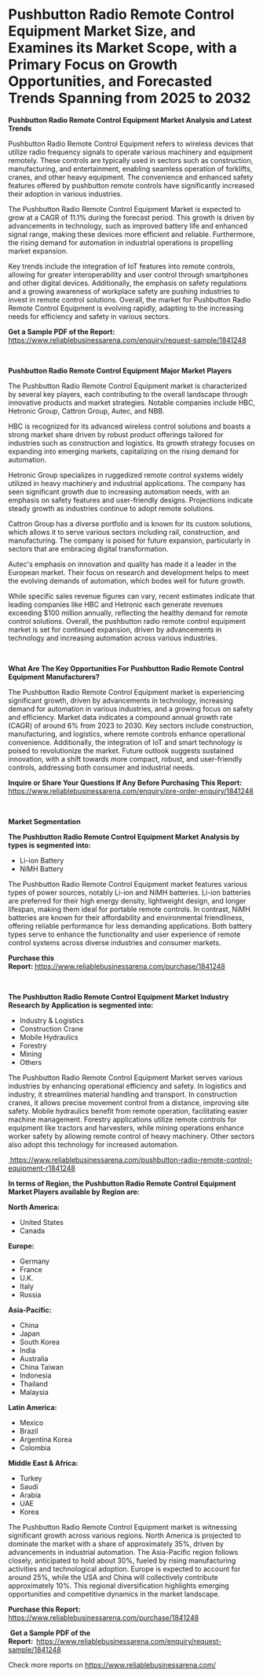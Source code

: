 <p><h1>Pushbutton Radio Remote Control Equipment Market Size, and Examines its Market Scope, with a Primary Focus on Growth Opportunities, and Forecasted Trends Spanning from 2025 to 2032</h1></p><p><strong>Pushbutton Radio Remote Control Equipment Market Analysis and Latest Trends</strong></p>
<p><p>Pushbutton Radio Remote Control Equipment refers to wireless devices that utilize radio frequency signals to operate various machinery and equipment remotely. These controls are typically used in sectors such as construction, manufacturing, and entertainment, enabling seamless operation of forklifts, cranes, and other heavy equipment. The convenience and enhanced safety features offered by pushbutton remote controls have significantly increased their adoption in various industries.</p><p>The Pushbutton Radio Remote Control Equipment Market is expected to grow at a CAGR of 11.1% during the forecast period. This growth is driven by advancements in technology, such as improved battery life and enhanced signal range, making these devices more efficient and reliable. Furthermore, the rising demand for automation in industrial operations is propelling market expansion. </p><p>Key trends include the integration of IoT features into remote controls, allowing for greater interoperability and user control through smartphones and other digital devices. Additionally, the emphasis on safety regulations and a growing awareness of workplace safety are pushing industries to invest in remote control solutions. Overall, the market for Pushbutton Radio Remote Control Equipment is evolving rapidly, adapting to the increasing needs for efficiency and safety in various sectors.</p></p>
<p><strong>Get a Sample PDF of the Report:&nbsp;</strong> <a href="https://www.reliablebusinessarena.com/enquiry/request-sample/1841248?utm_campaign=2330&utm_medium=2&utm_source=Github&utm_content=ia&utm_term=28022025&utm_id=pushbutton-radio-remote-control-equipment">https://www.reliablebusinessarena.com/enquiry/request-sample/1841248</a></p>
<p>&nbsp;</p>
<p><strong>Pushbutton Radio Remote Control Equipment Major Market Players</strong></p>
<p><p>The Pushbutton Radio Remote Control Equipment market is characterized by several key players, each contributing to the overall landscape through innovative products and market strategies. Notable companies include HBC, Hetronic Group, Cattron Group, Autec, and NBB.</p><p>HBC is recognized for its advanced wireless control solutions and boasts a strong market share driven by robust product offerings tailored for industries such as construction and logistics. Its growth strategy focuses on expanding into emerging markets, capitalizing on the rising demand for automation.</p><p>Hetronic Group specializes in ruggedized remote control systems widely utilized in heavy machinery and industrial applications. The company has seen significant growth due to increasing automation needs, with an emphasis on safety features and user-friendly designs. Projections indicate steady growth as industries continue to adopt remote solutions.</p><p>Cattron Group has a diverse portfolio and is known for its custom solutions, which allows it to serve various sectors including rail, construction, and manufacturing. The company is poised for future expansion, particularly in sectors that are embracing digital transformation.</p><p>Autec's emphasis on innovation and quality has made it a leader in the European market. Their focus on research and development helps to meet the evolving demands of automation, which bodes well for future growth.</p><p>While specific sales revenue figures can vary, recent estimates indicate that leading companies like HBC and Hetronic each generate revenues exceeding $100 million annually, reflecting the healthy demand for remote control solutions. Overall, the pushbutton radio remote control equipment market is set for continued expansion, driven by advancements in technology and increasing automation across various industries.</p></p>
<p>&nbsp;</p>
<p><strong>What Are The Key Opportunities For Pushbutton Radio Remote Control Equipment Manufacturers?</strong></p>
<p><p>The Pushbutton Radio Remote Control Equipment market is experiencing significant growth, driven by advancements in technology, increasing demand for automation in various industries, and a growing focus on safety and efficiency. Market data indicates a compound annual growth rate (CAGR) of around 6% from 2023 to 2030. Key sectors include construction, manufacturing, and logistics, where remote controls enhance operational convenience. Additionally, the integration of IoT and smart technology is poised to revolutionize the market. Future outlook suggests sustained innovation, with a shift towards more compact, robust, and user-friendly controls, addressing both consumer and industrial needs.</p></p>
<p><strong>Inquire or Share Your Questions If Any Before Purchasing This Report:</strong> <a href="https://www.reliablebusinessarena.com/enquiry/pre-order-enquiry/1841248?utm_campaign=2330&utm_medium=2&utm_source=Github&utm_content=ia&utm_term=28022025&utm_id=pushbutton-radio-remote-control-equipment">https://www.reliablebusinessarena.com/enquiry/pre-order-enquiry/1841248</a></p>
<p>&nbsp;</p>
<p><strong>Market Segmentation</strong></p>
<p><strong>The Pushbutton Radio Remote Control Equipment Market Analysis by types is segmented into:</strong></p>
<p><ul><li>Li-ion Battery</li><li>NiMH Battery</li></ul></p>
<p><p>The Pushbutton Radio Remote Control Equipment market features various types of power sources, notably Li-ion and NiMH batteries. Li-ion batteries are preferred for their high energy density, lightweight design, and longer lifespan, making them ideal for portable remote controls. In contrast, NiMH batteries are known for their affordability and environmental friendliness, offering reliable performance for less demanding applications. Both battery types serve to enhance the functionality and user experience of remote control systems across diverse industries and consumer markets.</p></p>
<p><strong>Purchase this Report:&nbsp;</strong><a href="https://www.reliablebusinessarena.com/purchase/1841248?utm_campaign=2330&utm_medium=2&utm_source=Github&utm_content=ia&utm_term=28022025&utm_id=pushbutton-radio-remote-control-equipment">https://www.reliablebusinessarena.com/purchase/1841248</a></p>
<p>&nbsp;</p>
<p><strong>The Pushbutton Radio Remote Control Equipment Market Industry Research by Application is segmented into:</strong></p>
<p><ul><li>Industry & Logistics</li><li>Construction Crane</li><li>Mobile Hydraulics</li><li>Forestry</li><li>Mining</li><li>Others</li></ul></p>
<p><p>The Pushbutton Radio Remote Control Equipment Market serves various industries by enhancing operational efficiency and safety. In logistics and industry, it streamlines material handling and transport. In construction cranes, it allows precise movement control from a distance, improving site safety. Mobile hydraulics benefit from remote operation, facilitating easier machine management. Forestry applications utilize remote controls for equipment like tractors and harvesters, while mining operations enhance worker safety by allowing remote control of heavy machinery. Other sectors also adopt this technology for increased automation.</p></p>
<p><a href="https://www.reliablebusinessarena.com/pushbutton-radio-remote-control-equipment-r1841248?utm_campaign=2330&utm_medium=2&utm_source=Github&utm_content=ia&utm_term=28022025&utm_id=pushbutton-radio-remote-control-equipment">&nbsp;https://www.reliablebusinessarena.com/pushbutton-radio-remote-control-equipment-r1841248</a></p>
<p><strong>In terms of Region, the Pushbutton Radio Remote Control Equipment Market Players available by Region are:</strong></p>
<p>
    <p> <strong> North America: </strong>
        <ul>
            <li>United States</li>
            <li>Canada</li>
        </ul>
        </p> 
    <p> <strong> Europe: </strong>
        <ul>
            <li>Germany</li>
            <li>France</li>
            <li>U.K.</li>
            <li>Italy</li>
            <li>Russia</li>
        </ul>
        </p> 
    <p> <strong> Asia-Pacific: </strong>
        <ul>
            <li>China</li>
            <li>Japan</li>
            <li>South Korea</li>
            <li>India</li>
            <li>Australia</li>
            <li>China Taiwan</li>
            <li>Indonesia</li>
            <li>Thailand</li>
            <li>Malaysia</li>
        </ul>
        </p> 
    <p> <strong> Latin America: </strong>
        <ul>
            <li>Mexico</li>
            <li>Brazil</li>
            <li>Argentina Korea</li>
            <li>Colombia</li>
        </ul>
        </p> 
    <p> <strong> Middle East & Africa: </strong>
        <ul>
            <li>Turkey</li>
            <li>Saudi</li>
            <li>Arabia</li>
            <li>UAE</li>
            <li>Korea</li>
        </ul>
    </p>
    </p>
<p><p>The Pushbutton Radio Remote Control Equipment market is witnessing significant growth across various regions. North America is projected to dominate the market with a share of approximately 35%, driven by advancements in industrial automation. The Asia-Pacific region follows closely, anticipated to hold about 30%, fueled by rising manufacturing activities and technological adoption. Europe is expected to account for around 25%, while the USA and China will collectively contribute approximately 10%. This regional diversification highlights emerging opportunities and competitive dynamics in the market landscape.</p></p>
<p><strong>Purchase this Report: </strong><a href="https://www.reliablebusinessarena.com/purchase/1841248?utm_campaign=2330&utm_medium=2&utm_source=Github&utm_content=ia&utm_term=28022025&utm_id=pushbutton-radio-remote-control-equipment">https://www.reliablebusinessarena.com/purchase/1841248</a></p>
<p>&nbsp;<strong>Get a Sample PDF of the Report:&nbsp;&nbsp;</strong><a href="https://www.reliablebusinessarena.com/enquiry/request-sample/1841248?utm_campaign=2330&utm_medium=2&utm_source=Github&utm_content=ia&utm_term=28022025&utm_id=pushbutton-radio-remote-control-equipment">https://www.reliablebusinessarena.com/enquiry/request-sample/1841248</a></p>
<p><strong></strong></p>
<p>Check more reports on <a href="https://www.reliablebusinessarena.com/?utm_campaign=2330&utm_medium=2&utm_source=Github&utm_content=ia&utm_term=28022025&utm_id=pushbutton-radio-remote-control-equipment">https://www.reliablebusinessarena.com/</a></p>